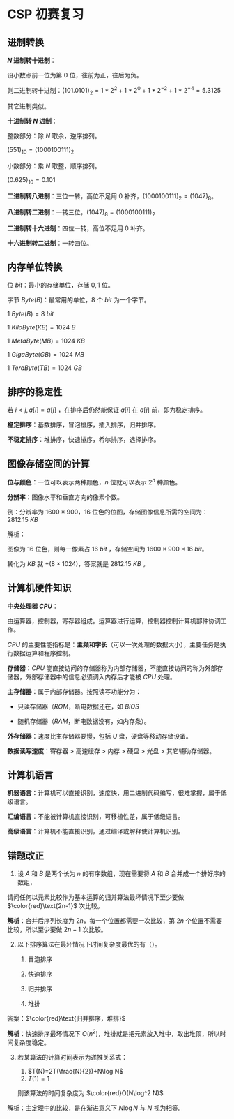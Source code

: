 # CSP 初赛复习

## 进制转换

**$N$ 进制转十进制**：

设小数点前一位为第 $0$ 位，往前为正，往后为负。

则二进制转十进制：$(101.0101)_2=1*2^2+1*2^0+1*2^{-2}+1*2^{-4}=5.3125$

其它进制类似。

**十进制转 $N$ 进制**：

整数部分：除 $N$ 取余，逆序排列。

$(551)_{10}=(1000100111)_2$

小数部分：乘 $N$ 取整，顺序排列。

$(0.625)_{10}=0.101$

**二进制转八进制**：三位一转，高位不足用 $0$ 补齐，$(1000100111)_2=(1047)_8$。

**八进制转二进制**：一转三位，$(1047)_8=(1000100111)_2$

**二进制转十六进制**：四位一转，高位不足用 $0$ 补齐。

**十六进制转二进制**：一转四位。

## 内存单位转换

位 $bit$：最小的存储单位，存储 $0,1$ 位。

字节 $Byte(B)$：最常用的单位，$8$ 个 $bit$ 为一个字节。

$1~Byte(B)=8~bit$

$1~KiloByte(KB)=1024~B$

$1~MetaByte(MB)=1024~KB$

$1~GigaByte(GB)=1024~MB$

$1~TeraByte(TB)=1024~GB$

## 排序的稳定性

若 $i<j,a[i]=a[j]$ ，在排序后仍然能保证 $a[i]$ 在 $a[j]$ 前，即为稳定排序。

**稳定排序**：基数排序，冒泡排序，插入排序，归并排序。

**不稳定排序**：堆排序，快速排序，希尔排序，选择排序。

## 图像存储空间的计算

**位与颜色**：一位可以表示两种颜色，$n$ 位就可以表示 $2^n$ 种颜色。

**分辨率**：图像水平和垂直方向的像素个数。

例：分辨率为 $1600\times 900$，$16$ 位色的位图，存储图像信息所需的空间为：$2812.15~KB$

解析：

图像为 $16$ 位色，则每一像素占 $16~bit$ ，存储空间为 $1600\times 900\times 16~bit$。

转化为 $KB$ 就 $\div (8 \times 1024)$，答案就是 $2812.15~KB$ 。

## 计算机硬件知识

**中央处理器 $CPU$**：

由运算器，控制器，寄存器组成。运算器进行运算，控制器控制计算机部件协调工作。

$CPU$ 的主要性能指标是：**主频和字长**（可以一次处理的数据大小），主要任务是执行数据运算和程序控制。

**存储器**：$CPU$ 能直接访问的存储器称为内部存储器，不能直接访问的称为外部存储器，外部存储器中的信息必须调入内存后才能被 $CPU$ 处理。

**主存储器**：属于内部存储器。按照读写功能分为：

- 只读存储器（$ROM$，断电数据还在，如 $BIOS$ 

- 随机存储器（$RAM$，断电数据没有，如内存条）。

**外存储器**：速度比主存储器要慢，包括 $U$ 盘，硬盘等移动存储设备。

**数据读写速度**：寄存器 $>$ 高速缓存 $>$ 内存 $>$ 硬盘 $>$ 光盘 $>$ 其它辅助存储器。

## 计算机语言

**机器语言**：计算机可以直接识别，速度快，用二进制代码编写，很难掌握，属于低级语言。

**汇编语言**：不能被计算机直接识别，可移植性差，属于低级语言。

**高级语言**：计算机不能直接识别，通过编译或解释使计算机识别。

## 错题改正

1. 设 $A$ 和 $B$ 是两个长为 $n$ 的有序数组，现在需要将 $A$ 和 $B$ 合并成一个排好序的数组，

请问任何以元素比较作为基本运算的归并算法最坏情况下至少要做 $\color{red}\text{2n-1}$ 次比较。

**解析**：合并后序列长度为 $2n$，每一个位置都需要一次比较，第 $2n$ 个位置不需要比较，所以至少要做 $2n-1$ 次比较。

2. 以下排序算法在最坏情况下时间复杂度最优的有（）。
   
   1. 冒泡排序
   
   2. 快速排序
   
   3. 归并排序
   
   4. 堆排

答案：$\color{red}\text{归并排序，堆排}$

**解析**：快速排序最坏情况下 $O(n^2)$，堆排就是把元素放入堆中，取出堆顶，所以时间复杂度稳定。

3. 若某算法的计算时间表示为递推关系式：
   1. $T(N)=2T(\frac{N}{2})+N\log N$
   2. $T(1)=1$
   
   则该算法的时间复杂度为 $\color{red}O(N\log^2 N)$

解析：主定理中的比较，是在渐进意义下 $N\log N$ 与 $N$ 视为相等。


